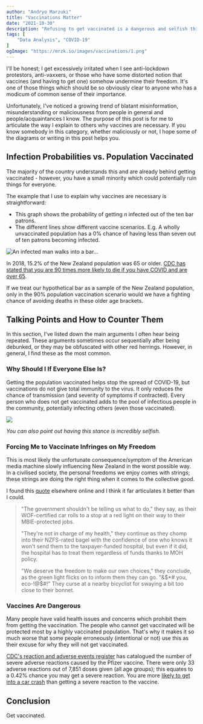 ```yaml
---
author: "Andryo Marzuki"
title: "Vaccinations Matter"
date: "2021-10-30"
description: "Refusing to get vaccinated is a dangerous and selfish thing to do. This post articulates my explanation of why vaccines are necessary."
tags: [
    "Data Analysis", "COVID-19"
]
ogImage: "https://mrzk.io/images/vaccinations/1.png"
---
```


I'll be honest; I get excessively irritated when I see anti-lockdown protestors, anti-vaxxers, or those who have some distorted notion that vaccines (and having to get one) somehow undermine their freedom. It's one of those things which should be so obviously clear to anyone who has a modicum of common sense of their importance.

Unfortunately, I've noticed a growing trend of blatant misinformation, misunderstanding or maliciousness from people in general and people/acquaintances I know. The purpose of this post is for me to articulate the way I explain to others why vaccines are necessary. If you know somebody in this category,  whether maliciously or not, I hope some of the diagrams or writing in this post helps you.

## Infection Probabilities vs. Population Vaccinated

The majority of the country understands this and are already behind getting vaccinated - however, you have a small minority which could potentially ruin things for everyone.

The example that I use to explain why vaccines are necessary is straightforward:
* This graph shows the probability of getting *n* infected out of the ten bar patrons.
* The different lines show different vaccine scenarios. E.g. A wholly unvaccinated population has a 0% chance of having less than seven out of ten patrons becoming infected.

![An infected man walks into a bar...](/images/vaccinations/1.png)

In 2018, 15.2% of the New Zealand population was 65 or older. [CDC has stated that you are 90 times more likely to die if you have COVID and are over 65](https://www.cdc.gov/coronavirus/2019-ncov/covid-data/investigations-discovery/hospitalization-death-by-age.html).

If we treat our hypothetical bar as a sample of the New Zealand population, only in the 90% population vaccination scenario would we have a fighting chance of avoiding deaths in these older age brackets.


## Talking Points and How to Counter Them

In this section, I've listed down the main arguments I often hear being repeated. These arguments sometimes occur sequentially after being debunked, or they may be obfuscated with other red herrings. However, in general, I find these as the most common.

### Why Should I If Everyone Else Is?

Getting the population vaccinated helps stop the spread of COVID-19, but vaccinations do not give total immunity to the virus. It only reduces the chance of transmission (and severity of symptoms if contracted). Every person who does not get vaccinated adds to the pool of infectious people in the community, potentially infecting others (even those vaccinated).

![](/images/vaccinations/2.png)

*You can also point out having this stance is incredibly selfish.*

### Forcing Me to Vaccinate Infringes on My Freedom

This is most likely the unfortunate consequence/symptom of the American media machine slowly influencing New Zealand in the worst possible way. In a civilised society, the personal freedoms we enjoy comes with strings; these strings are doing the right thing when it comes to the collective good.

I found this [quote](https://www.reddit.com/r/auckland/comments/qfpdx5/not_getting_the_vaccine_is_the_height_of_arrogance/hi2fboh/) elsewhere online and I think it far articulates it better than I could.

> "The government shouldn't be telling us what to do," they say, as their WOF-certified car rolls to a stop at a red light on their way to their MBIE-protected jobs.
>
> "They're not in charge of my health," they continue as they chomp into their NZFS-rated bagel with the confidence of one who knows it won't send them to the taxpayer-funded hospital, but even if it did, the hospital has to treat them regardless of funds thanks to MOH policy.
>
> "We deserve the freedom to make our own choices," they conclude, as the green light flicks on to inform them they can go. "&$*# you, eco-!@$#!" They curse at a nearby bicyclist for swaying a bit too close to their bonnet.


### Vaccines Are Dangerous

Many people have valid health issues and concerns which prohibit them from getting the vaccination. The people who cannot get vaccinated will be protected most by a highly vaccinated population. That's why it makes it so much worse that some people erroneously (intentional or not) use this as their excuse for why they will not get vaccinated.

[CDC's reaction and adverse events register](https://www.cdc.gov/vaccines/covid-19/info-by-product/pfizer/reactogenicity.html) has catalogued the number of severe adverse reactions caused by the Pfizer vaccine. There were only 33 adverse reactions out of 7,851 doses given (all age groups); this equates to a 0.42% chance you may get a severe reaction. You are more [likely to get into a car crash](https://www.stuff.co.nz/national/300278929/more-than-20-drivers-aged-100-are-still-on-kiwi-roads-as-ageing-population-prompts-plea-for-caution) than getting a severe reaction to the vaccine.


## Conclusion

Get vaccinated.